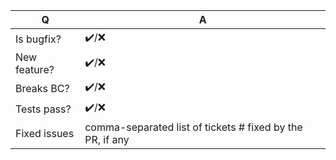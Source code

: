 <!--
Note that only PHP 7 compatibility fixes are accepted. Please report security issues to maintainers privately.
-->

| Q             | A
| ------------- | ---
| Is bugfix?    | ✔️/❌
| New feature?  | ✔️/❌
| Breaks BC?    | ✔️/❌
| Tests pass?   | ✔️/❌
| Fixed issues  | comma-separated list of tickets # fixed by the PR, if any
